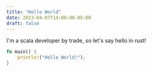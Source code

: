 ```yaml
---
title: "Hello World"
date: 2023-04-07T14:00:00-05:00
draft: false
---
```


I'm a scala developer by trade, so let's say hello in rust!

```rust
fn main() {
    println!("Hello World!");
}
```